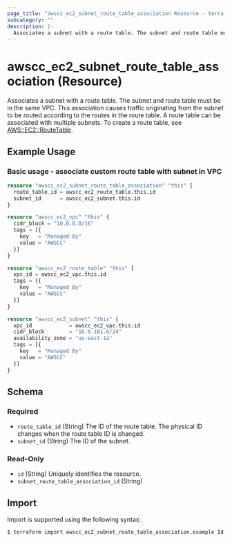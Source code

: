 ```yaml
---
page_title: "awscc_ec2_subnet_route_table_association Resource - terraform-provider-awscc"
subcategory: ""
description: |-
  Associates a subnet with a route table. The subnet and route table must be in the same VPC. This association causes traffic originating from the subnet to be routed according to the routes in the route table. A route table can be associated with multiple subnets. To create a route table, see AWS::EC2::RouteTable https://docs.aws.amazon.com/AWSCloudFormation/latest/UserGuide/aws-resource-ec2-routetable.html.
---
```


# awscc_ec2_subnet_route_table_association (Resource)

Associates a subnet with a route table. The subnet and route table must be in the same VPC. This association causes traffic originating from the subnet to be routed according to the routes in the route table. A route table can be associated with multiple subnets. To create a route table, see [AWS::EC2::RouteTable](https://docs.aws.amazon.com/AWSCloudFormation/latest/UserGuide/aws-resource-ec2-routetable.html).

## Example Usage

### Basic usage - associate custom route table with subnet in VPC
```terraform
resource "awscc_ec2_subnet_route_table_association" "this" {
  route_table_id = awscc_ec2_route_table.this.id
  subnet_id      = awscc_ec2_subnet.this.id
}

resource "awscc_ec2_vpc" "this" {
  cidr_block = "10.0.0.0/16"
  tags = [{
    key   = "Managed By"
    value = "AWSCC"
  }]
}

resource "awscc_ec2_route_table" "this" {
  vpc_id = awscc_ec2_vpc.this.id
  tags = [{
    key   = "Managed By"
    value = "AWSCC"
  }]
}

resource "awscc_ec2_subnet" "this" {
  vpc_id            = awscc_ec2_vpc.this.id
  cidr_block        = "10.0.101.0/24"
  availability_zone = "us-east-1a"
  tags = [{
    key   = "Managed By"
    value = "AWSCC"
  }]
}
```


<!-- schema generated by tfplugindocs -->
## Schema

### Required

- `route_table_id` (String) The ID of the route table.
 The physical ID changes when the route table ID is changed.
- `subnet_id` (String) The ID of the subnet.

### Read-Only

- `id` (String) Uniquely identifies the resource.
- `subnet_route_table_association_id` (String)

## Import

Import is supported using the following syntax:

```shell
$ terraform import awscc_ec2_subnet_route_table_association.example Id
```
